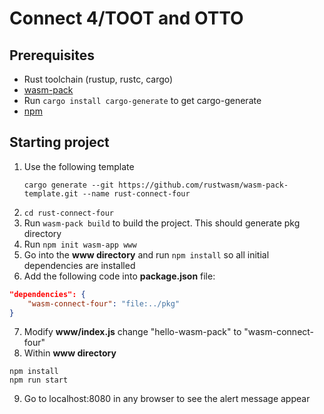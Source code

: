 # Connect 4/TOOT and OTTO
## Prerequisites
- Rust toolchain (rustup, rustc, cargo)
- [wasm-pack](https://rustwasm.github.io/wasm-pack/installer/)
- Run `cargo install cargo-generate` to get cargo-generate
- [npm](https://www.npmjs.com/get-npm)

## Starting project
1. Use the following template
    ```
    cargo generate --git https://github.com/rustwasm/wasm-pack-template.git --name rust-connect-four
    ```
2. `cd rust-connect-four`
3. Run `wasm-pack build` to build the project. This should generate pkg directory
4. Run `npm init wasm-app www`
5. Go into the **www directory** and run `npm install` so all initial dependencies are installed
6. Add the following code into **package.json** file:
```json
"dependencies": {
    "wasm-connect-four": "file:../pkg"
}
```
7. Modify **www/index.js** change "hello-wasm-pack" to "wasm-connect-four"
8. Within **www directory**
```
npm install
npm run start
```
9. Go to localhost:8080 in any browser to see the alert message appear
